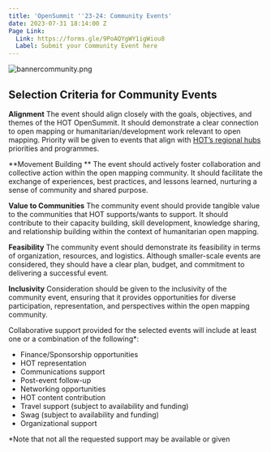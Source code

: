 ```yaml
---
title: 'OpenSummit ''23-24: Community Events'
date: 2023-07-31 18:14:00 Z
Page Link:
  Link: https://forms.gle/9PoAQYgWY1igWiou8
  Label: Submit your Community Event here
---
```


![bannercommunity.png](/uploads/bannercommunity.png)

## Selection Criteria for Community Events

**Alignment**
The event should align closely with the goals, objectives, and themes of the HOT OpenSummit. It should demonstrate a clear connection to open mapping or humanitarian/development work relevant to open mapping. Priority will be given to events that align with [HOT’s regional hubs](https://www.hotosm.org/hubs/) priorities and programmes.

**Movement Building **
The event should actively foster collaboration and collective action within the open mapping community. It should facilitate the exchange of experiences, best practices, and lessons learned, nurturing a sense of community and shared purpose.

**Value to Communities**
The community event should provide tangible value to the communities that HOT supports/wants to support. It should contribute to their capacity building, skill development, knowledge sharing, and relationship building within the context of humanitarian open mapping.

**Feasibility**
The community event should demonstrate its feasibility in terms of organization, resources, and logistics. Although smaller-scale events are considered, they should have a clear plan, budget, and commitment to delivering a successful event.

**Inclusivity**
Consideration should be given to the inclusivity of the community event, ensuring that it provides opportunities for diverse participation, representation, and perspectives within the open mapping community.

Collaborative support provided for the selected events will include at least one or a combination of the following*: 
* Finance/Sponsorship opportunities
* HOT representation
* Communications support
* Post-event follow-up
* Networking opportunities
* HOT content contribution
* Travel support (subject to availability and funding)
* Swag (subject to availability and funding)
* Organizational support

*Note that not all the requested support may be available or given